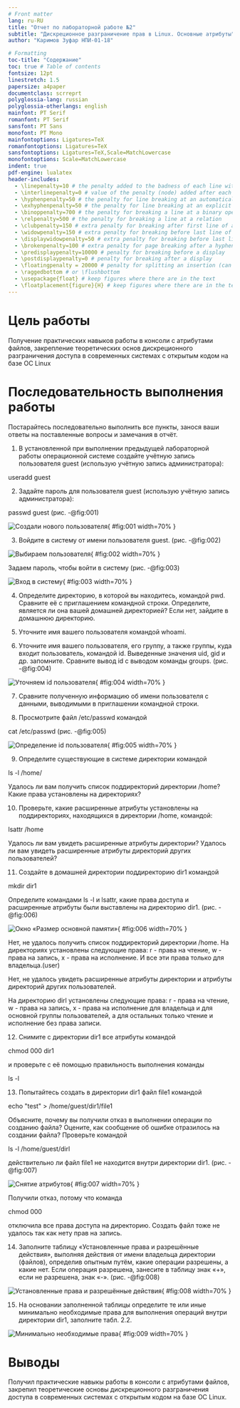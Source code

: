 ```yaml
---
# Front matter
lang: ru-RU
title: "Отчет по лабораторной работе №2"
subtitle: "Дискреционное разграничение прав в Linux. Основные атрибуты"
author: "Каримов Зуфар НПИ-01-18"

# Formatting
toc-title: "Содержание"
toc: true # Table of contents
fontsize: 12pt
linestretch: 1.5
papersize: a4paper
documentclass: scrreprt
polyglossia-lang: russian
polyglossia-otherlangs: english
mainfont: PT Serif
romanfont: PT Serif
sansfont: PT Sans
monofont: PT Mono
mainfontoptions: Ligatures=TeX
romanfontoptions: Ligatures=TeX
sansfontoptions: Ligatures=TeX,Scale=MatchLowercase
monofontoptions: Scale=MatchLowercase
indent: true
pdf-engine: lualatex
header-includes:
  - \linepenalty=10 # the penalty added to the badness of each line within a paragraph (no associated penalty node) Increasing the value makes tex try to have fewer lines in the paragraph.
  - \interlinepenalty=0 # value of the penalty (node) added after each line of a paragraph.
  - \hyphenpenalty=50 # the penalty for line breaking at an automatically inserted hyphen
  - \exhyphenpenalty=50 # the penalty for line breaking at an explicit hyphen
  - \binoppenalty=700 # the penalty for breaking a line at a binary operator
  - \relpenalty=500 # the penalty for breaking a line at a relation
  - \clubpenalty=150 # extra penalty for breaking after first line of a paragraph
  - \widowpenalty=150 # extra penalty for breaking before last line of a paragraph
  - \displaywidowpenalty=50 # extra penalty for breaking before last line before a display math
  - \brokenpenalty=100 # extra penalty for page breaking after a hyphenated line
  - \predisplaypenalty=10000 # penalty for breaking before a display
  - \postdisplaypenalty=0 # penalty for breaking after a display
  - \floatingpenalty = 20000 # penalty for splitting an insertion (can only be split footnote in standard LaTeX)
  - \raggedbottom # or \flushbottom
  - \usepackage{float} # keep figures where there are in the text
  - \floatplacement{figure}{H} # keep figures where there are in the text
---
```


# Цель работы

Получение практических навыков работы в консоли с атрибутами файлов, закрепление теоретических основ дискреционного разграничения доступа в современных системах с открытым кодом на базе ОС Linux

# Последовательность выполнения работы

Постарайтесь последовательно выполнить все пункты, занося ваши ответы на поставленные вопросы и замечания в отчёт.

1. В установленной при выполнении предыдущей лабораторной работы операционной системе создайте учётную запись пользователя guest (использую учётную запись администратора):

useradd guest

2. Задайте пароль для пользователя guest (использую учётную запись администратора):

passwd guest (рис. -@fig:001)

![Создали нового пользователя](https://github.com/zikarimov/os-intro/blob/master/lab02/image/Screenshot_1.png?raw=true){ #fig:001 width=70% }

3. Войдите в систему от имени пользователя guest. (рис. -@fig:002)

![Выбираем пользователя](https://github.com/zikarimov/os-intro/blob/master/lab02/image/Screenshot_2.png?raw=true){ #fig:002 width=70% }

Задаем пароль, чтобы войти в систему (рис. -@fig:003)

![Вход в систему](https://github.com/zikarimov/os-intro/blob/master/lab02/image/Screenshot_3.png?raw=true){ #fig:003 width=70% }

4. Определите директорию, в которой вы находитесь, командой pwd. Сравните её с приглашением командной строки. Определите, является ли она вашей домашней директорией? Если нет, зайдите в домашнюю директорию.

5. Уточните имя вашего пользователя командой whoami.

6. Уточните имя вашего пользователя, его группу, а также группы, куда входит пользователь, командой id. Выведенные значения uid, gid и др. запомните. Сравните вывод id с выводом команды groups. (рис. -@fig:004)

![Уточняем id пользователя](https://github.com/zikarimov/os-intro/blob/master/lab02/image/Screenshot_4.png?raw=true){ #fig:004 width=70% }

7. Сравните полученную информацию об имени пользователя с данными, выводимыми в приглашении командной строки.

8. Просмотрите файл /etc/passwd командой

cat /etc/passwd (рис. -@fig:005)

![Определение id пользователя ](https://github.com/zikarimov/os-intro/blob/master/lab02/image/Screenshot_5.png?raw=true){ #fig:005 width=70% }

9. Определите существующие в системе директории командой

ls -l /home/

Удалось ли вам получить список поддиректорий директории /home? Какие права установлены на директориях?

10. Проверьте, какие расширенные атрибуты установлены на поддиректориях, находящихся в директории /home, командой:

lsattr /home

Удалось ли вам увидеть расширенные атрибуты директории? Удалось ли вам увидеть расширенные атрибуты директорий других пользователей?

11. Создайте в домашней директории поддиректорию dir1 командой

mkdir dir1

Определите командами ls -l и lsattr, какие права доступа и расширенные атрибуты были выставлены на директорию dir1. (рис. -@fig:006)


![Окно «Размер основной памяти»](https://github.com/zikarimov/os-intro/blob/master/lab02/image/Screenshot_6.png?raw=true){ #fig:006 width=70% }

Нет, не удалось получить список поддиректорий директории /home. На директориях установлены следующие права: r - права на чтение, w - права на запись, x - права на исполнение. И все эти права только для владельца.(user)

Нет, не удалось увидеть расширенные атрибуты директории и атрибуты директорий других пользователей.

На директорию dirl установлены следующие права: r - права на чтение, w - права на запись, x - права на исполнение для владельца и для основной группы пользователей, а для остальных только чтение и исполнение без права записи.

12. Снимите с директории dir1 все атрибуты командой

chmod 000 dir1

и проверьте с её помощью правильность выполнения команды

ls -l

13. Попытайтесь создать в директории dir1 файл file1 командой

echo "test" > /home/guest/dir1/file1

Объясните, почему вы получили отказ в выполнении операции по созданию файла? Оцените, как сообщение об ошибке отразилось на создании файла? Проверьте командой

ls -l /home/guest/dirl

действительно ли файл file1 не находится внутри директории dir1. (рис. -@fig:007)

![Снятие атрибутов](https://github.com/zikarimov/os-intro/blob/master/lab02/image/Screenshot_7.png?raw=true){ #fig:007 width=70% }

Получили отказ, потому что команда

chmod 000

отключила все права доступа на директорию. Создать файл тоже не удалось так как нету прав на запись.

14. Заполните таблицу «Установленные права и разрешённые действия», выполняя действия от имени владельца директории (файлов), определив опытным путём, какие операции разрешены, а какие нет. Если операция разрешена, занесите в таблицу знак «+», если не разрешена, знак «-». (рис. -@fig:008)

![Установленные права и разрешённые действия](https://github.com/zikarimov/os-intro/blob/master/lab02/image/Screenshot_9.png?raw=true){ #fig:008 width=70% }

15. На основании заполненной таблицы определите те или иные минимально необходимые права для выполнения операций внутри директории dir1, заполните табл. 2.2.

![Минимально необходимые права](https://github.com/zikarimov/os-intro/blob/master/lab02/image/Screenshot_10.png?raw=true){ #fig:009 width=70% }


# Выводы

Получил практические навыкы работы в консоли с атрибутами файлов, закрепил теоретические основы дискреционного разграничения доступа в современных системах с открытым кодом на базе ОС Linux.
